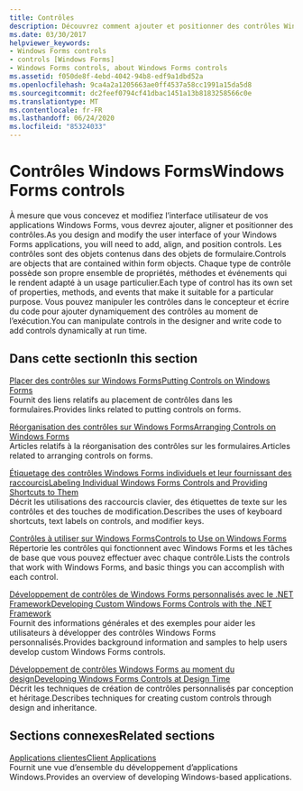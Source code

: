 ```yaml
---
title: Contrôles
description: Découvrez comment ajouter et positionner des contrôles Windows Forms. Vous pouvez également manipuler des contrôles dans le concepteur et écrire du code pour ajouter dynamiquement des contrôles au moment de l’exécution.
ms.date: 03/30/2017
helpviewer_keywords:
- Windows Forms controls
- controls [Windows Forms]
- Windows Forms controls, about Windows Forms controls
ms.assetid: f050de8f-4ebd-4042-94b8-edf9a1dbd52a
ms.openlocfilehash: 9ca4a2a1205663ae0ff4537a58cc1991a15da5d8
ms.sourcegitcommit: dc2feef0794cf41dbac1451a13b8183258566c0e
ms.translationtype: MT
ms.contentlocale: fr-FR
ms.lasthandoff: 06/24/2020
ms.locfileid: "85324033"
---
```

# <a name="windows-forms-controls"></a><span data-ttu-id="2a9d7-104">Contrôles Windows Forms</span><span class="sxs-lookup"><span data-stu-id="2a9d7-104">Windows Forms controls</span></span>

<span data-ttu-id="2a9d7-105">À mesure que vous concevez et modifiez l’interface utilisateur de vos applications Windows Forms, vous devrez ajouter, aligner et positionner des contrôles.</span><span class="sxs-lookup"><span data-stu-id="2a9d7-105">As you design and modify the user interface of your Windows Forms applications, you will need to add, align, and position controls.</span></span> <span data-ttu-id="2a9d7-106">Les contrôles sont des objets contenus dans des objets de formulaire.</span><span class="sxs-lookup"><span data-stu-id="2a9d7-106">Controls are objects that are contained within form objects.</span></span> <span data-ttu-id="2a9d7-107">Chaque type de contrôle possède son propre ensemble de propriétés, méthodes et événements qui le rendent adapté à un usage particulier.</span><span class="sxs-lookup"><span data-stu-id="2a9d7-107">Each type of control has its own set of properties, methods, and events that make it suitable for a particular purpose.</span></span> <span data-ttu-id="2a9d7-108">Vous pouvez manipuler les contrôles dans le concepteur et écrire du code pour ajouter dynamiquement des contrôles au moment de l’exécution.</span><span class="sxs-lookup"><span data-stu-id="2a9d7-108">You can manipulate controls in the designer and write code to add controls dynamically at run time.</span></span>

## <a name="in-this-section"></a><span data-ttu-id="2a9d7-109">Dans cette section</span><span class="sxs-lookup"><span data-stu-id="2a9d7-109">In this section</span></span>

<span data-ttu-id="2a9d7-110">[Placer des contrôles sur Windows Forms](putting-controls-on-windows-forms.md)</span><span class="sxs-lookup"><span data-stu-id="2a9d7-110">[Putting Controls on Windows Forms](putting-controls-on-windows-forms.md)</span></span>\
<span data-ttu-id="2a9d7-111">Fournit des liens relatifs au placement de contrôles dans les formulaires.</span><span class="sxs-lookup"><span data-stu-id="2a9d7-111">Provides links related to putting controls on forms.</span></span>

<span data-ttu-id="2a9d7-112">[Réorganisation des contrôles sur Windows Forms](how-to-align-multiple-controls-on-windows-forms.md)</span><span class="sxs-lookup"><span data-stu-id="2a9d7-112">[Arranging Controls on Windows Forms](how-to-align-multiple-controls-on-windows-forms.md)</span></span>\
<span data-ttu-id="2a9d7-113">Articles relatifs à la réorganisation des contrôles sur les formulaires.</span><span class="sxs-lookup"><span data-stu-id="2a9d7-113">Articles related to arranging controls on forms.</span></span>

<span data-ttu-id="2a9d7-114">[Étiquetage des contrôles Windows Forms individuels et leur fournissant des raccourcis](labeling-individual-windows-forms-controls-and-providing-shortcuts-to-them.md)</span><span class="sxs-lookup"><span data-stu-id="2a9d7-114">[Labeling Individual Windows Forms Controls and Providing Shortcuts to Them](labeling-individual-windows-forms-controls-and-providing-shortcuts-to-them.md)</span></span>\
<span data-ttu-id="2a9d7-115">Décrit les utilisations des raccourcis clavier, des étiquettes de texte sur les contrôles et des touches de modification.</span><span class="sxs-lookup"><span data-stu-id="2a9d7-115">Describes the uses of keyboard shortcuts, text labels on controls, and modifier keys.</span></span>

<span data-ttu-id="2a9d7-116">[Contrôles à utiliser sur Windows Forms](controls-to-use-on-windows-forms.md)</span><span class="sxs-lookup"><span data-stu-id="2a9d7-116">[Controls to Use on Windows Forms](controls-to-use-on-windows-forms.md)</span></span>\
<span data-ttu-id="2a9d7-117">Répertorie les contrôles qui fonctionnent avec Windows Forms et les tâches de base que vous pouvez effectuer avec chaque contrôle.</span><span class="sxs-lookup"><span data-stu-id="2a9d7-117">Lists the controls that work with Windows Forms, and basic things you can accomplish with each control.</span></span>

<span data-ttu-id="2a9d7-118">[Développement de contrôles de Windows Forms personnalisés avec le .NET Framework](developing-custom-windows-forms-controls.md)</span><span class="sxs-lookup"><span data-stu-id="2a9d7-118">[Developing Custom Windows Forms Controls with the .NET Framework](developing-custom-windows-forms-controls.md)</span></span>\
<span data-ttu-id="2a9d7-119">Fournit des informations générales et des exemples pour aider les utilisateurs à développer des contrôles Windows Forms personnalisés.</span><span class="sxs-lookup"><span data-stu-id="2a9d7-119">Provides background information and samples to help users develop custom Windows Forms controls.</span></span>

<span data-ttu-id="2a9d7-120">[Développement de contrôles Windows Forms au moment du design](developing-windows-forms-controls-at-design-time.md)</span><span class="sxs-lookup"><span data-stu-id="2a9d7-120">[Developing Windows Forms Controls at Design Time](developing-windows-forms-controls-at-design-time.md)</span></span>\
<span data-ttu-id="2a9d7-121">Décrit les techniques de création de contrôles personnalisés par conception et héritage.</span><span class="sxs-lookup"><span data-stu-id="2a9d7-121">Describes techniques for creating custom controls through design and inheritance.</span></span>

## <a name="related-sections"></a><span data-ttu-id="2a9d7-122">Sections connexes</span><span class="sxs-lookup"><span data-stu-id="2a9d7-122">Related sections</span></span>

<span data-ttu-id="2a9d7-123">[Applications clientes](../../develop-client-apps.md)</span><span class="sxs-lookup"><span data-stu-id="2a9d7-123">[Client Applications](../../develop-client-apps.md)</span></span>\
<span data-ttu-id="2a9d7-124">Fournit une vue d’ensemble du développement d’applications Windows.</span><span class="sxs-lookup"><span data-stu-id="2a9d7-124">Provides an overview of developing Windows-based applications.</span></span>
